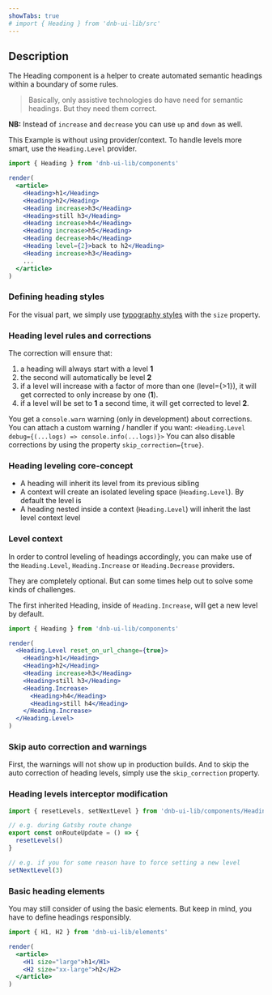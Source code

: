 ```yaml
---
showTabs: true
# import { Heading } from 'dnb-ui-lib/src'
---
```


## Description

The Heading component is a helper to create automated semantic headings within a boundary of some rules.

> Basically, only assistive technologies do have need for semantic headings. But they need them correct.

**NB:** Instead of `increase` and `decrease` you can use `up` and `down` as well.

This Example is without using provider/context. To handle levels more smart, use the `Heading.Level` provider.

```jsx
import { Heading } from 'dnb-ui-lib/components'

render(
  <article>
    <Heading>h1</Heading>
    <Heading>h2</Heading>
    <Heading increase>h3</Heading>
    <Heading>still h3</Heading>
    <Heading increase>h4</Heading>
    <Heading increase>h5</Heading>
    <Heading decrease>h4</Heading>
    <Heading level={2}>back to h2</Heading>
    <Heading increase>h3</Heading>
    ...
  </article>
)
```

### Defining heading styles

For the visual part, we simply use [typography styles](/uilib/typography/heading) with the `size` property.

### Heading level rules and corrections

The correction will ensure that:

1. a heading will always start with a level **1**
1. the second will automatically be level **2**
1. if a level will increase with a factor of more than one (level={>1}), it will get corrected to only increase by one (**1**).
1. if a level will be set to **1** a second time, it will get corrected to level **2**.

You get a `console.warn` warning (only in development) about corrections. You can attach a custom warning / handler if you want: `<Heading.Level debug={(...logs) => console.info(...logs)}>`
You can also disable corrections by using the property `skip_correction={true}`.

### Heading leveling core-concept

- A heading will inherit its level from its previous sibling
- A context will create an isolated leveling space (`Heading.Level`). By default the level is
- A heading nested inside a context (`Heading.Level`) will inherit the last level context level

### Level context

In order to control leveling of headings accordingly, you can make use of the `Heading.Level`, `Heading.Increase` or `Heading.Decrease` providers.

They are completely optional. But can some times help out to solve some kinds of challenges.

The first inherited Heading, inside of `Heading.Increase`, will get a new level by default.

```jsx
import { Heading } from 'dnb-ui-lib/components'

render(
  <Heading.Level reset_on_url_change={true}>
    <Heading>h1</Heading>
    <Heading>h2</Heading>
    <Heading increase>h3</Heading>
    <Heading>still h3</Heading>
    <Heading.Increase>
      <Heading>h4</Heading>
      <Heading>still h4</Heading>
    </Heading.Increase>
  </Heading.Level>
)
```

### Skip auto correction and warnings

First, the warnings will not show up in production builds. And to skip the auto correction of heading levels, simply use the `skip_correction` property.

### Heading levels interceptor modification

```js
import { resetLevels, setNextLevel } from 'dnb-ui-lib/components/Heading'

// e.g. during Gatsby route change
export const onRouteUpdate = () => {
  resetLevels()
}

// e.g. if you for some reason have to force setting a new level
setNextLevel(3)
```

### Basic heading elements

You may still consider of using the basic elements. But keep in mind, you have to define headings responsibly.

```jsx
import { H1, H2 } from 'dnb-ui-lib/elements'

render(
  <article>
    <H1 size="large">h1</H1>
    <H2 size="xx-large">h2</H2>
  </article>
)
```
